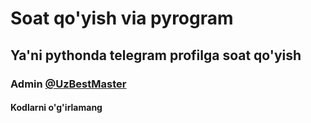 # Soat qo'yish via pyrogram
## Ya'ni pythonda telegram profilga soat qo'yish
### Admin [@UzBestMaster](https://t.me/UzBestMaster)
#### Kodlarni o'g'irlamang
